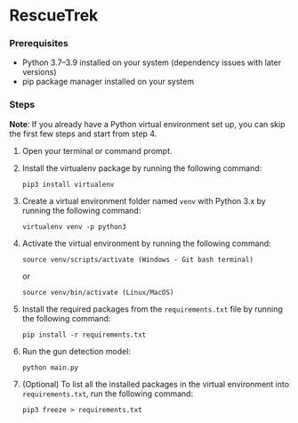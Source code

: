 # RescueTrek

### Prerequisites

- Python 3.7–3.9 installed on your system (dependency issues with later versions)
- pip package manager installed on your system

### Steps

**Note**: If you already have a Python virtual environment set up, you can skip the first few steps and start from step 4.

1. Open your terminal or command prompt.
2. Install the virtualenv package by running the following command:

    ```
    pip3 install virtualenv
    ```

3. Create a virtual environment folder named `venv` with Python 3.x by running the following command:

    ```
    virtualenv venv -p python3
    ```

4. Activate the virtual environment by running the following command:

    ```
    source venv/scripts/activate (Windows - Git bash terminal)
    ```

    or

    ```
    source venv/bin/activate (Linux/MacOS)
    ```

5. Install the required packages from the `requirements.txt` file by running the following command:

    ```
    pip install -r requirements.txt
    ```

6. Run the gun detection model:

    ```
    python main.py
    ```


7. (Optional) To list all the installed packages in the virtual environment into `requirements.txt`, run the following command:

    ```
    pip3 freeze > requirements.txt
    ```